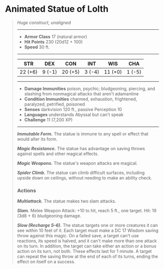 # Animated Statue of Lolth
>*Huge construct, unaligned*
>___
>- **Armor Class** 17 (natural armor)
>- **Hit Points** 230 (20d12 + 100)
>- **Speed** 30 ft.
>___
>|STR|DEX|CON|INT|WIS|CHA|
>|:---:|:---:|:---:|:---:|:---:|:---:|
>|22 (+6)|9 (-1)|20 (+5)|3 (-4)|11 (+0)|1 (-5)|
>___
>- **Damage Immunities** poison, psychic; bludgeoning, piercing, and slashing from nonmagical attacks that aren't adamantine
>- **Condition Immunities** charmed, exhaustion, frightened, paralyzed, petrified, poisoned
>- **Senses** darkvision 120 ft., passive Perception 10
>- **Languages** understands Abyssal but can't speak
>- **Challenge** 11 (7,200 XP)
>___
>***Immutable Form.*** The statue is immune to any spell or effect that would alter its form.  
>
>***Magic Resistance.*** The statue has advantage on saving throws against spells and other magical effects.  
>
>***Magic Weapons.*** The statue's weapon attacks are magical.  
>
>***Spider Climb.*** The statue can climb difficult surfaces, including upside down on ceilings, without needing to make an ability check.  
>
>### Actions
>***Multiattack.*** The statue makes two slam attacks.  
>
>***Slam.*** Melee Weapon Attack: +10 to hit, reach 5 ft., one target. Hit: 19 (3d8 + 6) bludgeoning damage.  
>
>***Slow (Recharge 5–6).*** The statue targets one or more creatures it can see within 10 feet of it. Each target must make a DC 17 Wisdom saving throw against this magic. On a failed save, a target can't use reactions, its speed is halved, and it can't make more than one attack on its turn. In addition, the target can take either an action or a bonus action on its turn, not both. These effects last for 1 minute. A target can repeat the saving throw at the end of each of its turns, ending the effect on itself on a success.